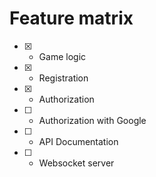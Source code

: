 # Feature matrix
- [x] - Game logic
- [x] - Registration
- [x] - Authorization
- [ ] - Authorization with Google
- [ ] - API Documentation
- [ ] - Websocket server

